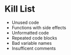 Kill List
=========
* Unused code
* Functions with side effects
* Unformatted code
* Repeated code blocks
* Bad variable names
* Insufficent comments
